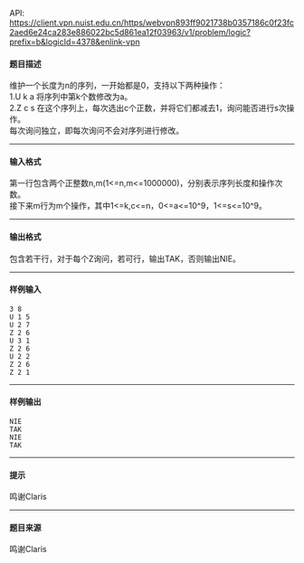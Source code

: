 API: https://client.vpn.nuist.edu.cn/https/webvpn893ff9021738b0357186c0f23fc2aed6e24ca283e886022bc5d861ea12f03963/v1/problem/logic?prefix=b&logicId=4378&enlink-vpn

#### 题目描述

维护一个长度为n的序列，一开始都是0，支持以下两种操作：  
1.U k a 将序列中第k个数修改为a。  
2.Z c s 在这个序列上，每次选出c个正数，并将它们都减去1，询问能否进行s次操作。  
每次询问独立，即每次询问不会对序列进行修改。

---

#### 输入格式

第一行包含两个正整数n,m(1<=n,m<=1000000)，分别表示序列长度和操作次数。  
接下来m行为m个操作，其中1<=k,c<=n，0<=a<=10^9，1<=s<=10^9。

---

#### 输出格式

包含若干行，对于每个Z询问，若可行，输出TAK，否则输出NIE。

---

#### 样例输入
```
3 8
U 1 5
U 2 7
Z 2 6
U 3 1
Z 2 6
U 2 2
Z 2 6
Z 2 1
```

---

#### 样例输出
```
NIE
TAK
NIE
TAK
```

---

#### 提示

鸣谢Claris

---

#### 题目来源

鸣谢Claris